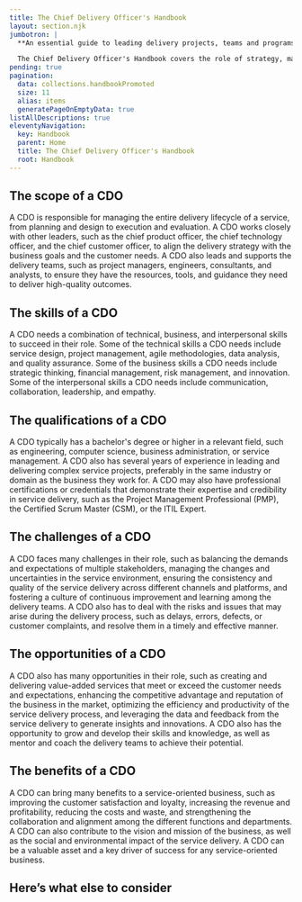 ```yaml
---
title: The Chief Delivery Officer's Handbook
layout: section.njk
jumbotron: |
  **An essential guide to leading delivery projects, teams and programs for agencies, client service businesses and SaaS product companies, with insights and guidance for professional services directors, client services directors, and other delivery principal roles.**

  The Chief Delivery Officer's Handbook covers the role of strategy, management and leadership for project delivery for clients within the expectations of ambitious organisations. It also covers how the CDO fits in the context of the c-suite, supporting internal and external stakeholders.{.smaller}
pending: true
pagination:
  data: collections.handbookPromoted
  size: 11
  alias: items
  generatePageOnEmptyData: true
listAllDescriptions: true
eleventyNavigation:
  key: Handbook
  parent: Home
  title: The Chief Delivery Officer's Handbook
  root: Handbook
---
```


## The scope of a CDO

A CDO is responsible for managing the entire delivery lifecycle of a service, from planning and design to execution and evaluation. A CDO works closely with other leaders, such as the chief product officer, the chief technology officer, and the chief customer officer, to align the delivery strategy with the business goals and the customer needs. A CDO also leads and supports the delivery teams, such as project managers, engineers, consultants, and analysts, to ensure they have the resources, tools, and guidance they need to deliver high-quality outcomes.

## The skills of a CDO

A CDO needs a combination of technical, business, and interpersonal skills to succeed in their role. Some of the technical skills a CDO needs include service design, project management, agile methodologies, data analysis, and quality assurance. Some of the business skills a CDO needs include strategic thinking, financial management, risk management, and innovation. Some of the interpersonal skills a CDO needs include communication, collaboration, leadership, and empathy.

## The qualifications of a CDO

A CDO typically has a bachelor's degree or higher in a relevant field, such as engineering, computer science, business administration, or service management. A CDO also has several years of experience in leading and delivering complex service projects, preferably in the same industry or domain as the business they work for. A CDO may also have professional certifications or credentials that demonstrate their expertise and credibility in service delivery, such as the Project Management Professional (PMP), the Certified Scrum Master (CSM), or the ITIL Expert.

## The challenges of a CDO

A CDO faces many challenges in their role, such as balancing the demands and expectations of multiple stakeholders, managing the changes and uncertainties in the service environment, ensuring the consistency and quality of the service delivery across different channels and platforms, and fostering a culture of continuous improvement and learning among the delivery teams. A CDO also has to deal with the risks and issues that may arise during the delivery process, such as delays, errors, defects, or customer complaints, and resolve them in a timely and effective manner.

## The opportunities of a CDO

A CDO also has many opportunities in their role, such as creating and delivering value-added services that meet or exceed the customer needs and expectations, enhancing the competitive advantage and reputation of the business in the market, optimizing the efficiency and productivity of the service delivery process, and leveraging the data and feedback from the service delivery to generate insights and innovations. A CDO also has the opportunity to grow and develop their skills and knowledge, as well as mentor and coach the delivery teams to achieve their potential.

## The benefits of a CDO

A CDO can bring many benefits to a service-oriented business, such as improving the customer satisfaction and loyalty, increasing the revenue and profitability, reducing the costs and waste, and strengthening the collaboration and alignment among the different functions and departments. A CDO can also contribute to the vision and mission of the business, as well as the social and environmental impact of the service delivery. A CDO can be a valuable asset and a key driver of success for any service-oriented business.

## Here’s what else to consider


